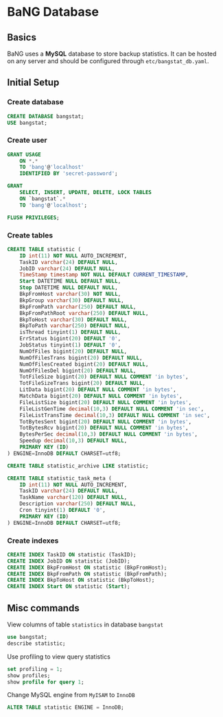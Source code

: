BaNG Database
=============


Basics
------

BaNG uses a **MySQL** database to store backup statistics. It can be hosted on any server and should be configured through `etc/bangstat_db.yaml`.


Initial Setup
-------------

### Create database

```sql
CREATE DATABASE bangstat;
USE bangstat;
```

### Create user

```sql
GRANT USAGE
    ON *.*
    TO 'bang'@'localhost'
    IDENTIFIED BY 'secret-password';

GRANT
    SELECT, INSERT, UPDATE, DELETE, LOCK TABLES
    ON `bangstat`.*
    TO 'bang'@'localhost';

FLUSH PRIVILEGES;
```

### Create tables

```sql
CREATE TABLE statistic (
    ID int(11) NOT NULL AUTO_INCREMENT,
    TaskID varchar(24) DEFAULT NULL,
    JobID varchar(24) DEFAULT NULL,
    TimeStamp timestamp NOT NULL DEFAULT CURRENT_TIMESTAMP,
    Start DATETIME NULL DEFAULT NULL,
    Stop DATETIME NULL DEFAULT NULL,
    BkpFromHost varchar(30) NOT NULL,
    BkpGroup varchar(30) DEFAULT NULL,
    BkpFromPath varchar(250) DEFAULT NULL,
    BkpFromPathRoot varchar(250) DEFAULT NULL,
    BkpToHost varchar(30) DEFAULT NULL,
    BkpToPath varchar(250) DEFAULT NULL,
    isThread tinyint(1) DEFAULT NULL,
    ErrStatus bigint(20) DEFAULT '0',
    JobStatus tinyint(1) DEFAULT '0',
    NumOfFiles bigint(20) DEFAULT NULL,
    NumOfFilesTrans bigint(20) DEFAULT NULL,
    NumOfFilesCreated bigint(20) DEFAULT NULL,
    NumOfFilesDel bigint(20) DEFAULT NULL,
    TotFileSize bigint(20) DEFAULT NULL COMMENT 'in bytes',
    TotFileSizeTrans bigint(20) DEFAULT NULL,
    LitData bigint(20) DEFAULT NULL COMMENT 'in bytes',
    MatchData bigint(20) DEFAULT NULL COMMENT 'in bytes',
    FileListSize bigint(20) DEFAULT NULL COMMENT 'in bytes',
    FileListGenTime decimal(10,3) DEFAULT NULL COMMENT 'in sec',
    FileListTransTime decimal(10,3) DEFAULT NULL COMMENT 'in sec',
    TotBytesSent bigint(20) DEFAULT NULL COMMENT 'in bytes',
    TotBytesRcv bigint(20) DEFAULT NULL COMMENT 'in bytes',
    BytesPerSec decimal(10,3) DEFAULT NULL COMMENT 'in bytes',
    Speedup decimal(10,3) DEFAULT NULL,
    PRIMARY KEY (ID)
) ENGINE=InnoDB DEFAULT CHARSET=utf8;

CREATE TABLE statistic_archive LIKE statistic;

CREATE TABLE statistic_task_meta (
    ID int(11) NOT NULL AUTO_INCREMENT,
    TaskID varchar(24) DEFAULT NULL,
    TaskName varchar(120) DEFAULT NULL,
    Description varchar(250) DEFAULT NULL,
    Cron tinyint(1) DEFAULT '0',
    PRIMARY KEY (ID)
) ENGINE=InnoDB DEFAULT CHARSET=utf8;
```

### Create indexes

```sql
CREATE INDEX TaskID ON statistic (TaskID);
CREATE INDEX JobID ON statistic (JobID);
CREATE INDEX BkpFromHost ON statistic (BkpFromHost);
CREATE INDEX BkpFromPath ON statistic (BkpFromPath);
CREATE INDEX BkpToHost ON statistic (BkpToHost);
CREATE INDEX Start ON statistic (Start);
```

Misc commands
-------------

View columns of table `statistics` in database `bangstat`

```sql
use bangstat;
describe statistic;
```

Use profiling to view query statistics

```sql
set profiling = 1;
show profiles;
show profile for query 1;
```

Change MySQL engine from `MyISAM` to `InnoDB`

```sql
ALTER TABLE statistic ENGINE = InnoDB;
```
